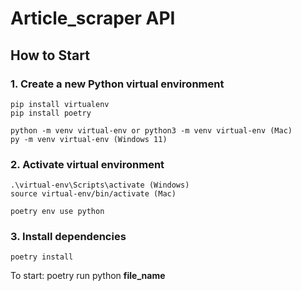 # Article_scraper API

## How to Start

### 1. Create a new Python virtual environment
    pip install virtualenv
    pip install poetry

    python -m venv virtual-env or python3 -m venv virtual-env (Mac)
    py -m venv virtual-env (Windows 11)

### 2. Activate virtual environment
    .\virtual-env\Scripts\activate (Windows)
    source virtual-env/bin/activate (Mac)

    poetry env use python
### 3. Install dependencies
    poetry install

To start: poetry run python __file_name__ 